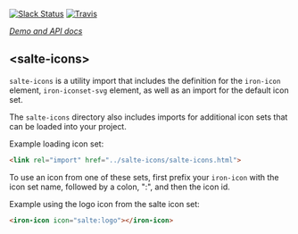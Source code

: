 [![Slack Status][slack-image]][slack-url]
[![Travis][travis-ci-image]][travis-ci-url]

_[Demo and API docs][salte-icon-docs]_

## &lt;salte-icons&gt;

`salte-icons` is a utility import that includes the definition for the `iron-icon` element, `iron-iconset-svg` element, as well as an import for the default icon set.

The `salte-icons` directory also includes imports for additional icon sets that can be loaded into your project.

Example loading icon set:

```html
<link rel="import" href="../salte-icons/salte-icons.html">
```

To use an icon from one of these sets, first prefix your `iron-icon` with the icon set name, followed by a colon, ":", and then the icon id.

Example using the logo icon from the salte icon set:

```html
<iron-icon icon="salte:logo"></iron-icon>
```

[slack-image]: https://salte-slack.herokuapp.com/badge.svg
[slack-url]: https://salte-slack.herokuapp.com/

[travis-ci-image]: https://travis-ci.org/salte-io/salte-icons.svg?branch=master
[travis-ci-url]: https://travis-ci.org/salte-io/salte-icons

[salte-icon-docs]: https://salte-io.github.io/salte-icons

